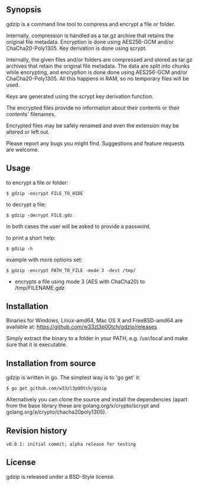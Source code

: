 ## Synopsis

gdzip is a command line tool to compress and encrypt a file or folder.

Internally, compression is handled as a tar.gz archive that retains the original file metadata. Encryption is done using AES256-GCM and/or ChaCha20-Poly1305. Key derivation is done using scrypt.


Internally, the given files and/or folders are compressed and stored as tar.gz archives that retain the original file metadata. The data are split into chunks while encrypting, and encryption is done done using AES256-GCM and/or ChaCha20-Poly1305. All this happens in RAM, so no temporary files will be used.

Keys are generated using the scrypt key derivation function.

The encrypted files provide no information about their contents or their contents' filenames.

Encrypted files may be safely renamed and even the extension may be altered or left out.


Please report any bugs you might find. Suggestions and feature requests are welcome.



## Usage

to encrypt a file or folder:

```
$ gdzip -encrypt FILE_TO_HIDE
```



to decrypt a file:

```
$ gdzip -decrypt FILE.gdz
```



In both cases the user will be asked to provide a password.



to print a short help:
```
$ gdzip -h
```


example with more options set:
```
$ gdzip -encrypt PATH_TO_FILE -mode 3 -dest /tmp/
```

- encrypts a file using mode 3 (AES with ChaCha20) to /tmp/FILENAME.gdz



## Installation

Binaries for Windows, Linux-amd64, Mac OS X and FreeBSD-amd64 are available at:
https://github.com/w33zl3p00tch/gdzip/releases

Simply extract the binary to a folder in your PATH, e.g. /usr/local and make sure that it is executable.



## Installation from source

gdzip is written in go. The simplest way is to 'go get' it:

```
$ go get github.com/w33zl3p00tch/gdzip
```

Alternatively you can clone the source and install the dependencies (apart from the base library these are golang.org/x/crypto/scrypt and golang.org/x/crypto/chacha20poly1305).



## Revision history

```
v0.0.1: initial commit; alpha release for testing
```


## License

gdzip is released under a BSD-Style license.

